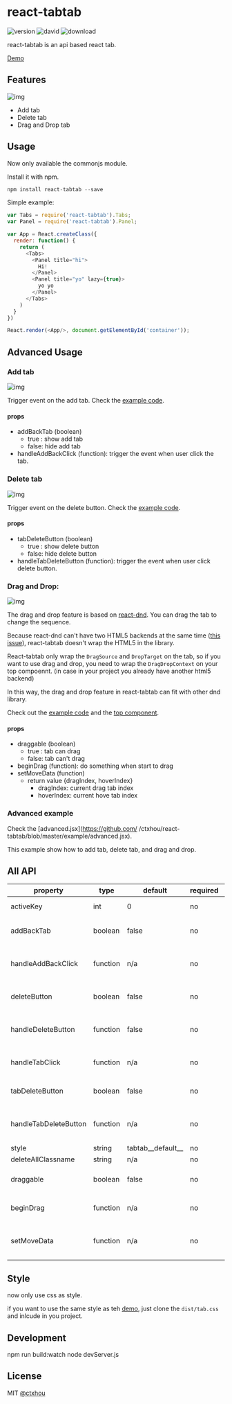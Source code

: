 # react-tabtab
![version][version]
![david][david]
![download][download]

react-tabtab is an api based react tab.

[Demo](http://ctxhou.github.io/react-tabtab/)

[david]:       https://david-dm.org/ctxhou/react-tabtab.svg
[version]:     https://img.shields.io/npm/v/react-tabtab.svg?maxAge=2592000
[download]:    https://img.shields.io/npm/dm/react-tabtab.svg?maxAge=2592000
## Features

![img](http://i.imgur.com/r5ssaiM.png)

* Add tab
* Delete tab
* Drag and Drop tab

## Usage

Now only available the commonjs module.

Install it with npm.

```js
npm install react-tabtab --save
```

Simple example:

```js
var Tabs = require('react-tabtab').Tabs;
var Panel = require('react-tabtab').Panel;

var App = React.createClass({
  render: function() {
    return (
      <Tabs>
        <Panel title="hi">
          Hi!
        </Panel>
        <Panel title="yo" lazy={true}>
          yo yo
        </Panel>
      </Tabs>
    )
  }
})

React.render(<App/>, document.getElementById('container'));
```

## Advanced Usage

### Add tab

![img](http://i.imgur.com/55GxKoR.png)

Trigger event on the add tab. Check the [example code](https://github.com//ctxhou/react-tabtab/blob/master/example/addTab.jsx).

#### props

* addBackTab (boolean)
  - true : show add tab
  - false: hide add tab
* handleAddBackClick (function): trigger the event when user click the tab.

### Delete tab

![img](http://i.imgur.com/znf3CJA.png)

Trigger event on the delete button. Check the [example code](https://github.com/ctxhou/react-tabtab/blob/master/example/deleteTab.jsx).

#### props

* tabDeleteButton (boolean)
    - true : show delete button
    - false: hide delete button
* handleTabDeleteButton (function): trigger the event when user click delete button.

### Drag and Drop:

![img](http://i.imgur.com/crMwvdr.gif)

The drag and drop feature is based on [react-dnd](https://github.com/gaearon/react-dnd). You can drag the tab to change the sequence.

Because react-dnd can't have two HTML5 backends at the same time ([this issue](https://github.com/gaearon/react-dnd/issues/186)), react-tabtab doesn't wrap the HTML5 in the library.

React-tabtab only wrap the `DragSource` and `DropTarget` on the tab, so if you want to use drag and drop, you need to wrap the `DragDropContext` on your top compoennt. (in case in your project you already have another html5 backend)

In this way, the drag and drop feature in react-tabtab can fit with other dnd library.

Check out the [example code](https://github.com//ctxhou/react-tabtab/blob/master/example/dragAndDrop.js) and the [top component](https://github.com//ctxhou/react-tabtab/blob/master/test/test.js#L31).

#### props
* draggable (boolean)
  - true : tab can drag
  - false: tab can't drag
* beginDrag (function): do something when start to drag
* setMoveData (function)
  - return value {dragIndex, hoverIndex}
      - dragIndex: current drag tab index
      - hoverIndex: current hove tab index


### Advanced example

Check the [advanced.jsx](https://github.com/
/ctxhou/react-tabtab/blob/master/example/advanced.jsx). 

This example show how to add tab, delete tab, and drag and drop.

## All API

| property              | type     | default           | required | description                                            |
|-----------------------|----------|-------------------|----------|--------------------------------------------------------|
| activeKey             | int      | 0                 | no       | set the active key of the tab                          |
| addBackTab            | boolean  | false             | no       | whether show a add tab at the end                      |
| handleAddBackClick    | function | n/a               | no       | callback function when user click the add tab          |
| deleteButton          | boolean  | false             | no       | whether show a delete button at each panel             |
| handleDeleteButton    | function | false             | no       | callback function when user click the delete button    |
| handleTabClick        | function | n/a               | no       | return the key which user clicks                       |
| tabDeleteButton       | boolean  | false             | no       | whether each tab show delete button                    |
| handleTabDeleteButton | function | n/a               | no       | callback function when click tabDeleteButton           |
| style                 | string   | tabtab__default__ | no       | the class prefix                                       |
| deleteAllClassname    | string   | n/a               | no       |                                                        |
| draggable             | boolean  | false             | no       | whether tab can drag and drop                          |
| beginDrag             | function | n/a               | no       | callback function when start drag                      |
| setMoveData           | function | n/a               | no       | callback function to get current index and hover index |

## Style

now only use css as style.

if you want to use the same style as teh [demo](http://ctxhou.github.io/react-tabtab/), just clone the `dist/tab.css` and inlcude in you project.

## Development

  npm run build:watch
  node devServer.js

## License

MIT [@ctxhou](github.com/ctxhou)
